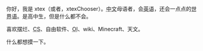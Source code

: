 <!-- markdownlint-disable MD033 -->
<!-- markdownlint-disable-next-line MD041 -->
你好，我是 xtex（或者，xtexChooser）。<abbr title="zh-cmn-Hans,zh-Hans,zh-CN,zh">中文</abbr>母语者，会<abbr title="eng,en-US,en">英语</abbr>，还会一点点的<abbr title="eo">世界语</abbr>。是高中生，但是什么都不会。

喜欢摆烂、<abbr title="计算机科学">CS</abbr>、自由软件、<abbr title="信息学奥林匹克">OI</abbr>、wiki、Minecraft、天文。

什么都想摸一下。
